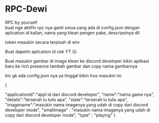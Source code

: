 # RPC-Dewi
RPC by yourself  
buat nge aktifin rpc nya 
ganti smua yang ada di config.json
dengan aplication id kalian, nama yang klean pengen pake, descripsinya dll

token masukin secara terpisah di env

Buat dapetin aplication id cek YT 😑

Buat masukin gambar di image klean ke discord developer bikin aplikasi baru
ke rich presence tambah gambar dan copy nama gambarnya

klo gk ada config.json nya ya tinggal bikin trus masukin ini 

{
  
 "applicationid":"appl id dari discord developer",
 "name":"nama game nya",
 "details":"terserah lu tulis apa",
 "state":"terserah lu tulis apa",
 "imagename":"masukin nama imagenya yang udah di copy dari discord developer mode",
"smallimage" : "masukin nama imagenya yang udah di copy dari discord developer mode",
"type" : "playing"
}
